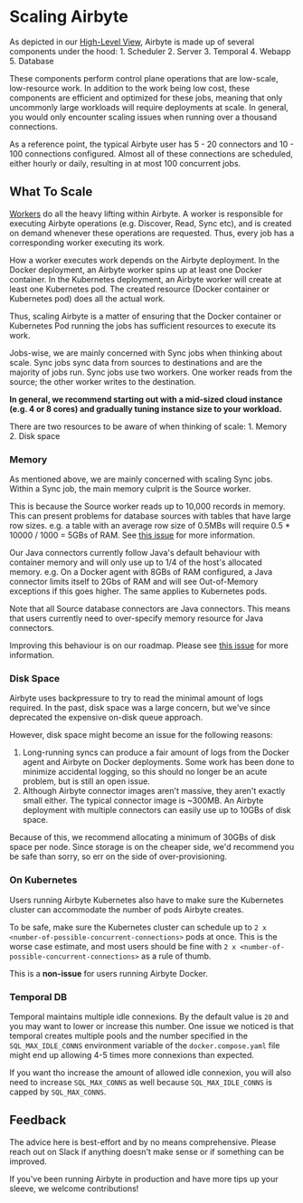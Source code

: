 # Scaling Airbyte

As depicted in our [High-Level View](../understanding-airbyte/high-level-view.md), Airbyte is made up of several components under the hood: 1. Scheduler 2. Server 3. Temporal 4. Webapp 5. Database

These components perform control plane operations that are low-scale, low-resource work. In addition to the work being low cost, these components are efficient and optimized for these jobs, meaning that only uncommonly large workloads will require deployments at scale. In general, you would only encounter scaling issues when running over a thousand connections.

As a reference point, the typical Airbyte user has 5 - 20 connectors and 10 - 100 connections configured. Almost all of these connections are scheduled, either hourly or daily, resulting in at most 100 concurrent jobs.

## What To Scale

[Workers](../understanding-airbyte/jobs.md) do all the heavy lifting within Airbyte. A worker is responsible for executing Airbyte operations \(e.g. Discover, Read, Sync etc\), and is created on demand whenever these operations are requested. Thus, every job has a corresponding worker executing its work.

How a worker executes work depends on the Airbyte deployment. In the Docker deployment, an Airbyte worker spins up at least one Docker container. In the Kubernetes deployment, an Airbyte worker will create at least one Kubernetes pod. The created resource \(Docker container or Kubernetes pod\) does all the actual work.

Thus, scaling Airbyte is a matter of ensuring that the Docker container or Kubernetes Pod running the jobs has sufficient resources to execute its work.

Jobs-wise, we are mainly concerned with Sync jobs when thinking about scale. Sync jobs sync data from sources to destinations and are the majority of jobs run. Sync jobs use two workers. One worker reads from the source; the other worker writes to the destination.

**In general, we recommend starting out with a mid-sized cloud instance \(e.g. 4 or 8 cores\) and gradually tuning instance size to your workload.**

There are two resources to be aware of when thinking of scale: 1. Memory 2. Disk space

### Memory

As mentioned above, we are mainly concerned with scaling Sync jobs. Within a Sync job, the main memory culprit is the Source worker.

This is because the Source worker reads up to 10,000 records in memory. This can present problems for database sources with tables that have large row sizes. e.g. a table with an average row size of 0.5MBs will require 0.5 \* 10000 / 1000 = 5GBs of RAM. See [this issue](https://github.com/airbytehq/airbyte/issues/3439) for more information.

Our Java connectors currently follow Java's default behaviour with container memory and will only use up to 1/4 of the host's allocated memory. e.g. On a Docker agent with 8GBs of RAM configured, a Java connector limits itself to 2Gbs of RAM and will see Out-of-Memory exceptions if this goes higher. The same applies to Kubernetes pods.

Note that all Source database connectors are Java connectors. This means that users currently need to over-specify memory resource for Java connectors.

Improving this behaviour is on our roadmap. Please see [this issue](https://github.com/airbytehq/airbyte/issues/3440) for more information.

### Disk Space

Airbyte uses backpressure to try to read the minimal amount of logs required. In the past, disk space was a large concern, but we've since deprecated the expensive on-disk queue approach.

However, disk space might become an issue for the following reasons:

1. Long-running syncs can produce a fair amount of logs from the Docker agent and Airbyte on Docker deployments. Some work has been done to minimize accidental logging, so this should no longer be an acute problem, but is still an open issue.
2. Although Airbyte connector images aren't massive, they aren't exactly small either. The typical connector image is ~300MB. An Airbyte deployment with multiple connectors can easily use up to 10GBs of disk space.

Because of this, we recommend allocating a minimum of 30GBs of disk space per node. Since storage is on the cheaper side, we'd recommend you be safe than sorry, so err on the side of over-provisioning.

### On Kubernetes

Users running Airbyte Kubernetes also have to make sure the Kubernetes cluster can accommodate the number of pods Airbyte creates.

To be safe, make sure the Kubernetes cluster can schedule up to `2 x <number-of-possible-concurrent-connections>` pods at once. This is the worse case estimate, and most users should be fine with `2 x <number-of-possible-concurrent-connections>` as a rule of thumb.

This is a **non-issue** for users running Airbyte Docker.

### Temporal DB

Temporal maintains multiple idle connexions. By the default value is `20` and you may want to lower or increase this number. One issue we noticed is
that temporal creates multiple pools and the number specified in the `SQL_MAX_IDLE_CONNS` environment variable of the `docker.compose.yaml` file
might end up allowing 4-5 times more connexions than expected.

If you want tho increase the amount of allowed idle connexion, you will also need to increase `SQL_MAX_CONNS` as well because `SQL_MAX_IDLE_CONNS`
is capped by `SQL_MAX_CONNS`.

## Feedback

The advice here is best-effort and by no means comprehensive. Please reach out on Slack if anything doesn't make sense or if something can be improved.

If you've been running Airbyte in production and have more tips up your sleeve, we welcome contributions!

